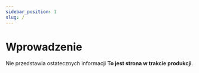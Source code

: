 ```yaml
---
sidebar_position: 1
slug: /
---
```


# Wprowadzenie

Nie przedstawia ostatecznych informacji **To jest strona w trakcie produkcji**.

